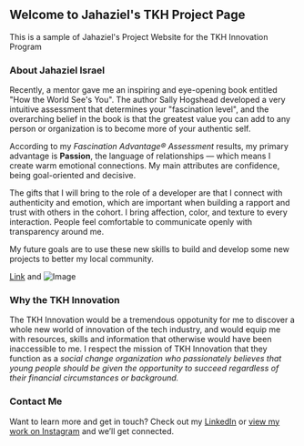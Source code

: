 ## Welcome to Jahaziel's TKH Project Page
This is a sample of Jahaziel's Project Website for the TKH Innovation Program


### About Jahaziel Israel

Recently, a mentor gave me an inspiring and eye-opening book entitled "How the World See's You". The author Sally Hogshead developed a very intuitive assessment that determines your "fascination level", and the overarching belief in the book is that the greatest value you can add to any person or organization is to become more of your authentic self.

According to my _Fascination Advantage® Assessment_ results, my primary advantage is **Passion**, the language of relationships — which means I create warm emotional connections. My main attributes are confidence, being goal-oriented and decisive.

The gifts that I will bring to the role of a developer are that I connect with authenticity and emotion, which are important when building a rapport and trust with others in the cohort. I bring affection, color, and texture to every interaction. People feel comfortable to communicate openly with transparency around me.

My future goals are to use these new skills to build and develop some new projects to better my local community.

[Link](url) and ![Image](https://drive.google.com/file/d/0B-qD_uZiCLj5aVRCZEZsdFc0Mnc/view?usp=sharing)



### Why the TKH Innovation 

The TKH Innovation would be a tremendous oppotunity for me to discover a whole new world of innovation of the tech industry, and would equip me with resources, skills and information that otherwise would have been inaccessible to me.  I respect the mission of TKH Innovation that they function as a _social change organization who passionately believes that young people should be given the opportunity to succeed regardless of their financial circumstances or background._

### Contact Me

Want to learn more and get in touch? Check out my [LinkedIn](https://www.linkedin.com/in/jahazielbenisrael/) or [view my work on Instagram](https://www.instagram.com/jahlligraphy/) and we’ll get connected.
